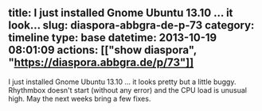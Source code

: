 title: I just installed Gnome Ubuntu 13.10 ... it look...
slug: diaspora-abbgra-de-p-73
category: timeline
type: base
datetime: 2013-10-19 08:01:09
actions: [["show diaspora", "https://diaspora.abbgra.de/p/73"]]
---
I just installed Gnome Ubuntu 13.10 ... it looks pretty but a little buggy.
Rhythmbox doesn't start (without any error) and the CPU load is unusual high. May the next weeks bring a few fixes.
